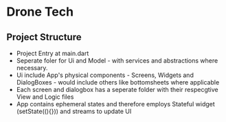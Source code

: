 # Drone Tech

## Project Structure
- Project Entry at main.dart
- Seperate foler for Ui and Model - with services and abstractions where necessary.
- Ui include App's physical components - Screens, Widgets and DialogBoxes - would include others like bottomsheets where applicable
- Each screen and dialogbox has a seperate folder with their respecgtive View and Logic files
- App contains ephemeral states and therefore employs Stateful widget (setState((){})) and streams to update UI